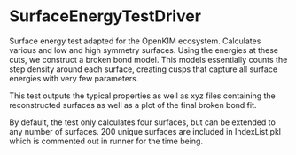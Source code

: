 SurfaceEnergyTestDriver
=======================

Surface energy test adapted for the OpenKIM ecosystem.  Calculates various and
low and high symmetry surfaces.  Using the energies at these cuts, we construct
a broken bond model.  This models essentially counts the step density around
each surface, creating cusps that capture all surface energies with very few
parameters.

This test outputs the typical properties as well as xyz files containing the 
reconstructed surfaces as well as a plot of the final broken bond fit.

By default, the test only calculates four surfaces, but can be extended to
any number of surfaces.  200 unique surfaces are included in IndexList.pkl
which is commented out in runner for the time being.
